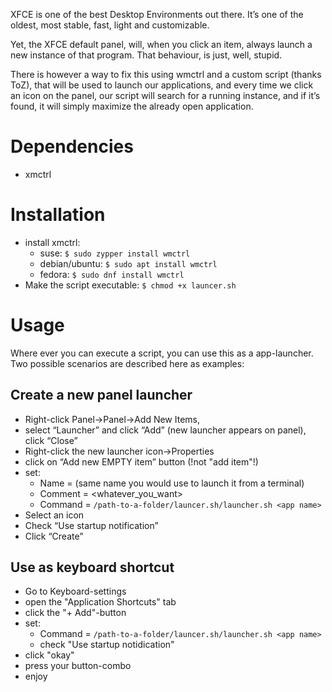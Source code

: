 XFCE is one of the best Desktop Environments out there. It’s one of the oldest, most stable, fast, light and customizable.

Yet, the XFCE default panel, will, when you click an item, always launch a new instance of that program. That behaviour, is just, well, stupid.

There is however a way to fix this using wmctrl and a custom script (thanks ToZ), that will be used to launch our applications, and every time we click an icon on the panel, our script will search for a running instance, and if it’s found, it will simply maximize the already open application.

# Dependencies

* xmctrl

# Installation

* install xmctrl:
    - suse: `$ sudo zypper install wmctrl`
    - debian/ubuntu: `$ sudo apt install wmctrl`
    - fedora: `$ sudo dnf install wmctrl`
* Make the script executable: `$ chmod +x launcer.sh`

# Usage

Where ever you can execute a script, you can use this as a app-launcher. Two possible scenarios are described here as examples:

## Create a new panel launcher
* Right-click Panel->Panel->Add New Items,
* select “Launcher” and click “Add” (new launcher appears on panel), click “Close”
* Right-click the new launcher icon->Properties
* click on “Add new EMPTY item” button (!not "add item"!)
* set:
    - Name = <app name> (same name you would use to launch it from a terminal)
    - Comment = <whatever_you_want>
    - Command = `/path-to-a-folder/launcer.sh/launcher.sh <app name>`
* Select an icon
* Check “Use startup notification”
* Click “Create”

## Use as keyboard shortcut
* Go to Keyboard-settings
* open the "Application Shortcuts" tab
* click the "+ Add"-button
* set:
    - Command = `/path-to-a-folder/launcer.sh/launcher.sh <app name>`
    - check "Use startup notidication"
* click "okay"
* press your button-combo
* enjoy
